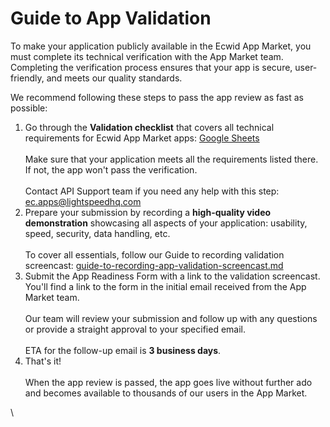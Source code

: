 # Guide to App Validation

To make your application publicly available in the Ecwid App Market, you must complete its technical verification with the App Market team. Completing the verification process ensures that your app is secure, user-friendly, and meets our quality standards.

We recommend following these steps to pass the app review as fast as possible:

1. Go through the **Validation checklist** that covers all technical requirements for Ecwid App Market apps: [Google Sheets](https://docs.google.com/spreadsheets/d/17vtfnvtiE_1OsfGFatCxK8RhOCqJmWaw3v_2pd5YI7c/edit?gid=1360471883#gid=1360471883)\
   \
   Make sure that your application meets all the requirements listed there. If not, the app won't pass the verification.\
   \
   Contact API Support team if you need any help with this step: [ec.apps@lightspeedhq.com](mailto:ec.apps@lightspeedhq.com)
2. Prepare your submission by recording a **high-quality video demonstration** showcasing all aspects of your application: usability, speed, security, data handling, etc.\
   \
   To cover all essentials, follow our Guide to recording validation screencast: [guide-to-recording-app-validation-screencast.md](guide-to-recording-app-validation-screencast.md "mention")
3. Submit the App Readiness Form with a link to the validation screencast. You'll find a link to the form in the initial email received from the App Market team.\
   \
   Our team will review your submission and follow up with any questions or provide a straight approval to your specified email.\
   \
   ETA for the follow-up email is **3 business days**.
4. That's it!\
   \
   When the app review is passed, the app goes live without further ado and becomes available to thousands of our users in the App Market.

\
